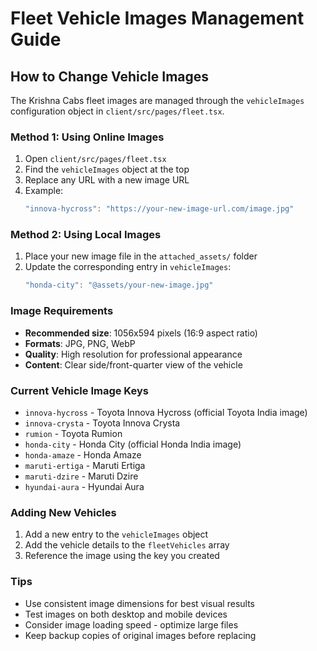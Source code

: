 # Fleet Vehicle Images Management Guide

## How to Change Vehicle Images

The Krishna Cabs fleet images are managed through the `vehicleImages` configuration object in `client/src/pages/fleet.tsx`.

### Method 1: Using Online Images
1. Open `client/src/pages/fleet.tsx`
2. Find the `vehicleImages` object at the top
3. Replace any URL with a new image URL
4. Example:
   ```javascript
   "innova-hycross": "https://your-new-image-url.com/image.jpg"
   ```

### Method 2: Using Local Images
1. Place your new image file in the `attached_assets/` folder
2. Update the corresponding entry in `vehicleImages`:
   ```javascript
   "honda-city": "@assets/your-new-image.jpg"
   ```

### Image Requirements
- **Recommended size**: 1056x594 pixels (16:9 aspect ratio)
- **Formats**: JPG, PNG, WebP
- **Quality**: High resolution for professional appearance
- **Content**: Clear side/front-quarter view of the vehicle

### Current Vehicle Image Keys
- `innova-hycross` - Toyota Innova Hycross (official Toyota India image)
- `innova-crysta` - Toyota Innova Crysta  
- `rumion` - Toyota Rumion
- `honda-city` - Honda City (official Honda India image)
- `honda-amaze` - Honda Amaze
- `maruti-ertiga` - Maruti Ertiga
- `maruti-dzire` - Maruti Dzire
- `hyundai-aura` - Hyundai Aura

### Adding New Vehicles
1. Add a new entry to the `vehicleImages` object
2. Add the vehicle details to the `fleetVehicles` array
3. Reference the image using the key you created

### Tips
- Use consistent image dimensions for best visual results
- Test images on both desktop and mobile devices
- Consider image loading speed - optimize large files
- Keep backup copies of original images before replacing